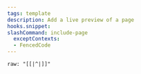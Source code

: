 ```yaml
---
tags: template
description: Add a live preview of a page
hooks.snippet:
slashCommand: include-page
  exceptContexts:
  - FencedCode
---
```

```include
raw: "[[|^|]]"
```
